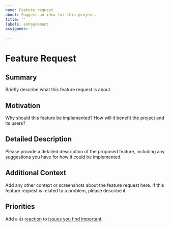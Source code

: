 ```yaml
---
name: Feature request
about: Suggest an idea for this project.
title: ''
labels: enhancement
assignees: ''

---
```


# Feature Request

## Summary
Briefly describe what this feature request is about.

## Motivation
Why should this feature be implemented? How will it benefit the project and its users?

## Detailed Description
Please provide a detailed description of the proposed feature, including any suggestions you have for how it could be implemented.

## Additional Context
Add any other context or screenshots about the feature request here. If this feature request is related to a problem, please describe it.

<!-- Don't change below. This tells other users to thumbs up your feature request. -->

## Priorities
Add a :+1: [reaction] to [issues you find important].

[reaction]: https://github.blog/2016-03-10-add-reactions-to-pull-requests-issues-and-comments/
[issues you find important]: https://github.com/donovanglover/hyprnome/issues?q=is%3Aissue+is%3Aopen+sort%3Areactions-%2B1-desc
